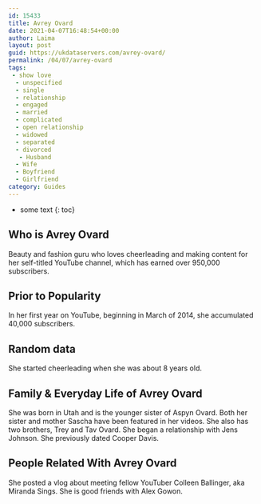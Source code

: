 ```yaml
---
id: 15433
title: Avrey Ovard
date: 2021-04-07T16:48:54+00:00
author: Laima
layout: post
guid: https://ukdataservers.com/avrey-ovard/
permalink: /04/07/avrey-ovard
tags:
 - show love
  - unspecified
  - single
  - relationship
  - engaged
  - married
  - complicated
  - open relationship
  - widowed
  - separated
  - divorced
   - Husband
  - Wife
  - Boyfriend
  - Girlfriend
category: Guides
---
```


* some text
{: toc}


## Who is Avrey Ovard
                  
                  
                  
Beauty and fashion guru who loves cheerleading and making content for her self-titled YouTube channel, which has earned over 950,000 subscribers. 
                  
              
            
              
            
                
                
                
## Prior to Popularity
                  
                  
                  
In her first year on YouTube, beginning in March of 2014, she accumulated 40,000 subscribers. 
                  
              
            
              
            
                
                
                
## Random data
                  
                  
                  
She started cheerleading when she was about 8 years old.
                  
              
            
              
            
                
                
                
## Family & Everyday Life of Avrey Ovard
                  
                  
                  
She was born in Utah and is the younger sister of Aspyn Ovard. Both her sister and mother Sascha have been featured in her videos. She also has two brothers, Trey and Tav Ovard. She began a relationship with Jens Johnson. She previously dated Cooper Davis.
                  
              
            
              
            
                
                
                
## People Related With Avrey Ovard
                  
                  
                  
She posted a vlog about meeting fellow YouTuber Colleen Ballinger, aka Miranda Sings. She is good friends with Alex Gowon.
                  
              
            
              
            
                
              
            
              
              
            
            
              
            
          
          
          